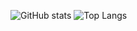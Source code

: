 
![GitHub stats](https://github-readme-stats.vercel.app/api?username=denisnovac&count_private=true&show_icons=true&theme=onedark)
![Top Langs](https://github-readme-stats.vercel.app/api/top-langs/?username=denisnovac&layout=compact&theme=onedark)


